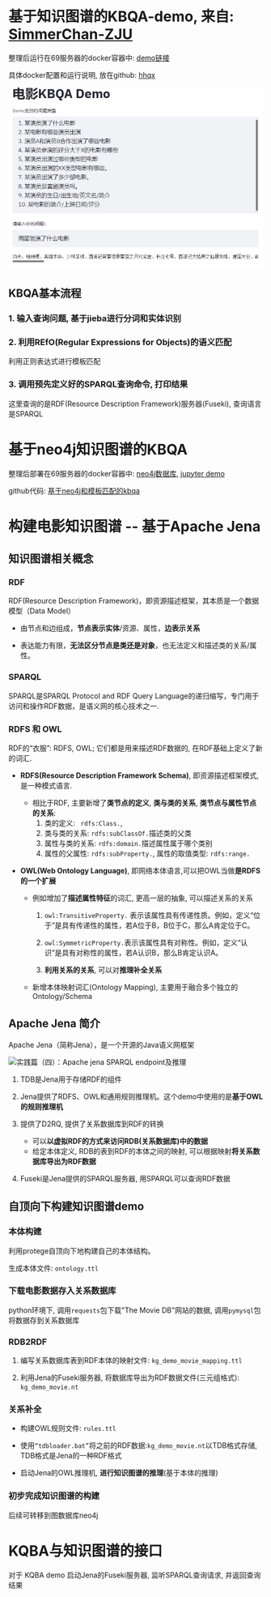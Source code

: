 # 基于知识图谱的KBQA-demo, 来自: [SimmerChan-ZJU](https://github.com/SimmerChan/KG-demo-for-movie)

整理后运行在69服务器的docker容器中: [demo链接](http://10.184.17.45:39990/)

具体docker配置和运行说明, 放在github: [hhqx](https://github.com/hhqx/kbqa-jena)

![image-20220512111011217](img/image-20220512111011217.png)



## KBQA基本流程



### 1. 输入查询问题, 基于jieba进行分词和实体识别



### 2. 利用REfO(Regular Expressions for Objects)的语义匹配

利用正则表达式进行模板匹配



### 3. 调用预先定义好的SPARQL查询命令, 打印结果

这里查询的是RDF(Resource Description Framework)服务器(Fuseki), 查询语言是SPARQL





# 基于neo4j知识图谱的KBQA

整理后部署在69服务器的docker容器中: [neo4j数据库](http://10.184.17.45:39994/browser/), [jupyter demo](http://10.184.17.45:39998/notebooks/src/movie_QA_with_KQ.ipynb)

github代码: [基于neo4j和模板匹配的kbqa](https://github.com/hhqx/kbqa-neo4j)







# 构建电影知识图谱 -- 基于Apache Jena



## 知识图谱相关概念

### RDF

RDF(Resource Description Framework)，即资源描述框架，其本质是一个数据模型（Data Model）

- 由节点和边组成，**节点表示实体**/资源、属性，**边表示关系**

- 表达能力有限，**无法区分节点是类还是对象**，也无法定义和描述类的关系/属性。

### SPARQL

SPARQL是SPARQL Protocol and RDF Query Language的递归缩写，专门用于访问和操作RDF数据，是语义网的核心技术之一.

### RDFS 和 OWL

RDF的“衣服”: RDFS, OWL; 它们都是用来描述RDF数据的, 在RDF基础上定义了新的词汇.

- **RDFS(Resource Description Framework Schema)**, 即资源描述框架模式, 是一种模式语言. 

  - 相比于RDF, 主要新增了**类节点的定义**, **类与类的关系**, **类节点与属性节点的关系**:
    1. 类的定义: ` rdfs:Class.`, 
    2. 类与类的关系: `rdfs:subClassOf.`描述类的父类
    3. 属性与类的关系: `rdfs:domain.`描述属性属于哪个类别
    4. 属性的父属性: `rdfs:subProperty.`, 属性的取值类型: `rdfs:range.`

- **OWL(Web Ontology Language)**, 即网络本体语言,可以把OWL当做**是RDFS的一个扩展**

  - 例如增加了**描述属性特征**的词汇, 更高一层的抽象, 可以描述关系的关系

    1. `owl:TransitiveProperty.` 表示该属性具有传递性质。例如，定义“位于”是具有传递性的属性，若A位于B，B位于C，那么A肯定位于C。

    2. `owl:SymmetricProperty.`表示该属性具有对称性。例如，定义“认识”是具有对称性的属性，若A认识B，那么B肯定认识A。
    3. **利用关系的关系**, 可以对**推理补全关系**

  - 新增本体映射词汇(Ontology Mapping), 主要用于融合多个独立的Ontology/Schema





## Apache Jena 简介

Apache Jena（简称Jena），是一个开源的Java语义网框架

![实践篇（四）：Apache jena SPARQL endpoint及推理](https://pica.zhimg.com/v2-4e8189739ed2fc470f48a464223b0a9b_720w.png?source=d16d100b)

1. TDB是Jena用于存储RDF的组件

2. Jena提供了RDFS、OWL和通用规则推理机。这个demo中使用的是**基于OWL的规则推理机**
3. 提供了D2RQ, 提供了关系数据库到RDF的转换
   - 可以**以虚拟RDF的方式来访问RDB(关系数据库)中的数据**
   - 给定本体定义, RDB的表到RDF的本体之间的映射, 可以根据映射**将关系数据库导出为RDF数据**
4. Fuseki是Jena提供的SPARQL服务器, 用SPARQL可以查询RDF数据



## 自顶向下构建知识图谱demo



### 本体构建

利用protege自顶向下地构建自己的本体结构。

生成本体文件: `ontology.ttl`



### 下载电影数据存入关系数据库

python环境下, 调用`requests`包下载"The Movie DB"网站的数据, 调用`pymysql`包将数据存到关系数据库



### RDB2RDF

1. 编写关系数据库表到RDF本体的映射文件: `kg_demo_movie_mapping.ttl`

2. 利用Jena的Fuseki服务器, 将数据库导出为RDF数据文件(三元组格式): `kg_demo_movie.nt`



### 关系补全

- 构建OWL规则文件: `rules.ttl`

- 使用`“tdbloader.bat”`将之前的RDF数据:`kg_demo_movie.nt`以TDB格式存储, TDB格式是Jena的一种RDF格式
- 启动Jena的OWL推理机, **进行知识图谱的推理**(基于本体的推理)



### 初步完成知识图谱的构建

后续可转移到图数据库neo4j



# KQBA与知识图谱的接口

对于 KQBA demo 启动Jena的Fuseki服务器, 监听SPARQL查询请求, 并返回查询结果





